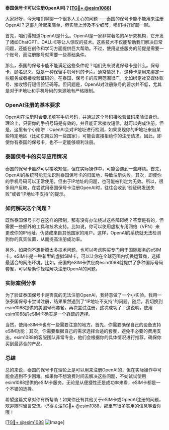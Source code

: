 **泰国保号卡可以注册OpenAI吗？[[TG💪+ @esim1088](https://t.me/s/esim1088)]**

大家好呀，今天咱们聊聊一个很多人关心的问题——泰国的保号卡能不能用来注册OpenAI？这事儿听起来简单，但实际上涉及不少细节，咱们得好好聊一聊。

首先，咱们得知道OpenAI是什么。OpenAI是一家非常著名的AI研究机构，它开发了诸如ChatGPT、DALL-E等让人惊叹的技术。这些技术不仅能帮助我们解决日常问题，还能在创作和学习方面提供巨大帮助。不过，使用这些服务的前提是需要一个账号，而注册账号就需要一些基础条件。

那么，泰国的保号卡能不能满足这些条件呢？咱们先来说说保号卡是什么。保号卡，顾名思义，就是一种保留手机号码的卡片。通常情况下，这种卡是用来绑定一些服务或者接收验证码的。在泰国，保号卡的应用范围很广，比如绑定社交媒体账号、接收银行短信验证码等。但问题是，OpenAI对注册账号的要求并不低，尤其是对于IP地址和手机号码的来源地有严格限制。

### OpenAI注册的基本要求

OpenAI在注册时会要求填写手机号码，并通过这个号码接收验证码来验证身份。理论上，只要你的手机号码是有效的，并且能正常接收短信，就可以完成注册。但是，这里有个小陷阱：OpenAI会对IP地址进行检测，如果发现你的IP地址来自某些特定地区（比如东南亚的一些国家），可能会直接拒绝你的注册请求。因此，即使你有泰国的保号卡，也不一定能够顺利注册。

### 泰国保号卡的实际应用情况

泰国的保号卡虽然可以接收短信，但在实际操作中，可能会遇到一些麻烦。首先，OpenAI的系统可能无法识别泰国保号卡的归属地，导致注册失败。其次，即使你的手机号码可以正常使用，但由于IP地址的问题，也可能被判定为无效。所以，很多用户反映，在尝试用泰国保号卡注册OpenAI时，往往会收到“验证码发送失败”或者“IP地址不支持”的提示。

### 如何解决这个问题？

既然泰国保号卡存在这样的限制，那有没有办法绕过这些障碍呢？答案是有的，但需要一些额外的工具和技术支持。比如说，你可以使用虚拟专用网络（VPN）来更改你的IP地址，伪装成来自其他国家的用户。这样，OpenAI的系统就无法检测到你的真实位置，从而提高注册成功率。

另外，如果你不想折腾太多技术问题，也可以考虑购买专门用于国际服务的eSIM卡。eSIM卡是一种新型的虚拟SIM卡，可以让你在全球范围内切换运营商，选择最适合的网络环境。比如，泰国的eSIM卡供应商esim1088就提供了多种国际号码套餐，可以帮助你轻松解决注册OpenAI的问题。

### 实际案例分享

为了验证泰国保号卡是否真的无法注册OpenAI，我特意做了一个小实验。我用一张泰国保号卡尝试注册，结果果然遇到了“IP地址不支持”的问题。随后，我切换到esim1088提供的美国号码套餐，再次尝试注册，这次成功了！这说明，使用esim1088的eSIM卡确实是一个靠谱的选择。

当然，使用eSIM卡也有一些需要注意的地方。首先，你需要确保自己的设备支持eSIM功能；其次，你需要根据自己的需求选择合适的套餐，避免不必要的费用支出。esim1088的客服团队非常专业，他们会根据你的具体情况进行推荐，确保你买到最适合的产品。

### 总结

总的来说，泰国的保号卡在理论上是可以用来注册OpenAI的，但在实际操作中可能会遇到不少困难。如果你不想浪费时间去解决这些问题，不妨试试使用esim1088提供的eSIM卡服务。无论是从便捷性还是成功率来看，eSIM卡都是一个不错的选择。

希望这篇文章对你有所帮助！如果你还有其他关于eSIM卡或OpenAI注册的问题，欢迎随时留言交流。记得关注[TG💪+ @esim1088](https://t.me/s/esim1088)，那里有很多实用的信息等着你哦！

[[TG💪+ @esim1088](https://t.me/s/esim1088) ![Image](https://i.postimg.cc/4NQfJmqS/Snipaste-2025-05-13-00-14-12.png)]